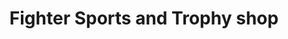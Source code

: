 ---
title: "Fighter Sports and Trophy shop"
url: /thalakkadathur/fighter-sports-and-trophy-shop/
shop: Sport
---